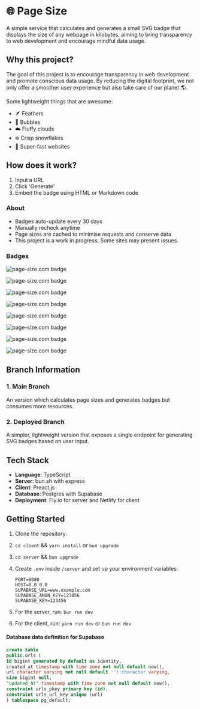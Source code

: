 # 🌐 Page Size

A simple service that calculates and generates a small SVG badge that displays the size of any webpage in kilobytes, aiming to bring transparency to web development and encourage mindful data usage.

## Why this project?

The goal of this project is to encourage transparency in web development and promote conscious data usage. By reducing the digital footprint, we not only offer a smoother user experience but also take care of our planet 🌎.

Some lightweight things that are awesome:
- 🪶 Feathers
- 💭 Bubbles
- ☁️ Fluffy clouds
- ❄️ Crisp snowflakes
- 🚀 Super-fast websites

## How does it work?

1. Input a URL
2. Click 'Generate'
3. Embed the badge using HTML or Markdown code

### About

- Badges auto-update every 30 days
- Manually recheck anytime
- Page sizes are cached to minimise requests and conserve data
- This project is a work in progress. Some sites may present issues.

### Badges

![page-size.com badge](https://pagesize.fly.dev/api/badge/256/green)

![page-size.com badge](https://pagesize.fly.dev/api/badge/256/red)

![page-size.com badge](https://pagesize.fly.dev/api/badge/256/blue)

![page-size.com badge](https://pagesize.fly.dev/api/badge/256/purple)

![page-size.com badge](https://pagesize.fly.dev/api/badge/256/orange)

![page-size.com badge](https://pagesize.fly.dev/api/badge/256/grey)

![page-size.com badge](https://pagesize.fly.dev/api/badge/256/darkgreen)

![page-size.com badge](https://pagesize.fly.dev/api/badge/256/darkblue)

## Branch Information

### 1. Main Branch

An version which calculates page sizes and generates badges but consumes more resources.

### 2. Deployed Branch

A simpler, lightweight version that exposes a single endpoint for generating SVG badges based on user input.

## Tech Stack

- **Language**: TypeScript
- **Server**: bun.sh with express
- **Client**: Preact.js
- **Database**: Postgres with Supabase
- **Deployment**: Fly.io for server and Netlify for client

## Getting Started


1. Clone the repository.
2. `cd client` && `yarn install` or `bun upgrade`
3. `cd server` && `bun upgrade`
3. Create `.env` inside `/server` and set up your environment variables:

   ```
   PORT=8080
   HOST=0.0.0.0
   SUPABASE_URL=www.example.com
   SUPABASE_ANON_KEY=123456
   SUPABASE_KEY=123456
   ```
4. For the server, run: `bun run dev`
5. For the client, run: `yarn run dev` or `bun run dev`

#### Database data definition for Supabase
```sql
create table
public.urls (
id bigint generated by default as identity,
created_at timestamp with time zone not null default now(),
url character varying not null default ''::character varying,
size bigint null,
"updated_At" timestamp with time zone not null default now(),
constraint urls_pkey primary key (id),
constraint urls_url_key unique (url)
) tablespace pg_default;
```
